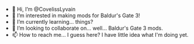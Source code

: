 - 👋 Hi, I’m @CovelissLyvain
- 👀 I’m interested in making mods for Baldur's Gate 3!
- 🌱 I’m currently learning... things?
- 💞️ I’m looking to collaborate on... well... Baldur's Gate 3 mods.
- 📫 How to reach me... I guess here? I have little idea what I'm doing yet.

<!---
CovelissLyvain/CovelissLyvain is a ✨ special ✨ repository because its `README.md` (this file) appears on your GitHub profile.
You can click the Preview link to take a look at your changes.
--->
